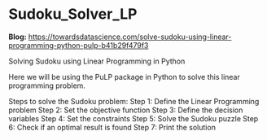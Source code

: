 # Sudoku_Solver_LP

**Blog:** https://towardsdatascience.com/solve-sudoku-using-linear-programming-python-pulp-b41b29f479f3

Solving Sudoku using Linear Programming in Python

Here we will be using the PuLP package in Python to solve this linear programming problem.

Steps to solve the Sudoku problem:
Step 1: Define the Linear Programming problem
Step 2: Set the objective function
Step 3: Define the decision variables
Step 4: Set the constraints
Step 5: Solve the Sudoku puzzle
Step 6: Check if an optimal result is found
Step 7: Print the solution

